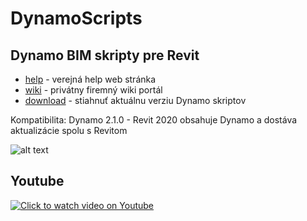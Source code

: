 # DynamoScripts
## Dynamo BIM skripty pre Revit
* [help](http://dynamohelp.atwebpages.com) - verejná help web stránka
* [wiki](https://gfi.miraheze.org/wiki/Zoznam_Dynamo_skriptov) - privátny firemný wiki portál
* [download](https://bitbucket.org/davidvadkerti/dynamoscripts/downloads/?tab=tags) - stiahnuť aktuálnu verziu Dynamo skriptov

Kompatibilita: Dynamo 2.1.0 - Revit 2020 obsahuje Dynamo a dostáva aktualizácie spolu s Revitom

![alt text](https://static.miraheze.org/gfiwiki/a/a8/DynamoToposurface1.PNG "ukážka skriptu TopographyMeter-LoadLegend.dyn")

## Youtube
[![Click to watch video on Youtube](https://img.youtube.com/vi/2LBi9p3gPiY/0.jpg)](https://www.youtube.com/watch?v=2LBi9p3gPiY)
